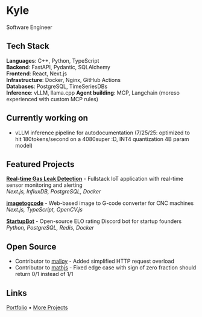 # Kyle
Software Engineer

## Tech Stack
**Languages**: C++, Python, TypeScript  
**Backend**: FastAPI, Pydantic, SQLAlchemy  
**Frontend**: React, Next.js  
**Infrastructure**: Docker, Nginx, GitHub Actions  
**Databases**: PostgreSQL, TimeSeriesDBs  
**Inference**: vLLM, llama.cpp 
**Agent building**: MCP, Langchain (moreso experienced with custom MCP rules)

## Currently working on
- vLLM inference pipeline for autodocumentation (7/25/25: optimized to hit 180tokens/second on a 4080super :D, INT4 quantization 4B param model)

## Featured Projects

**[Real-time Gas Leak Detection](https://sonicsensing.com)** - Fullstack IoT application with real-time sensor monitoring and alerting  
*Next.js, InfluxDB, PostgreSQL, Docker*

**[imagetogcode](https://github.com/kyle-compute/imagetogcode)** - Web-based image to G-code converter for CNC machines  
*Next.js, TypeScript, OpenCV.js*

**[StartupBot](https://github.com/kyle-compute/StartupBot)** - Open-source ELO rating Discord bot for startup founders  
*Python, PostgreSQL, Redis, Docker*

## Open Source
- Contributor to [malloy](https://github.com/Tectu/malloy/) - Added simplified HTTP request overload
- Contributor to [mathjs](https://github.com/josdejong/mathjs/commit/aedbee550d156ca47e727a9604cff6fba6093756) - Fixed edge case with sign of zero fraction should return 0/1 instead of 1/1

## Links
[Portfolio](https://kylecompute.lol) • [More Projects](https://github.com/kyle-compute)
